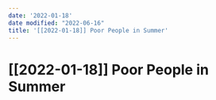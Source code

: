 ```yaml
---
date: '2022-01-18'
date modified: "2022-06-16"
title: '[[2022-01-18]] Poor People in Summer'
---
```


# [[2022-01-18]] Poor People in Summer
